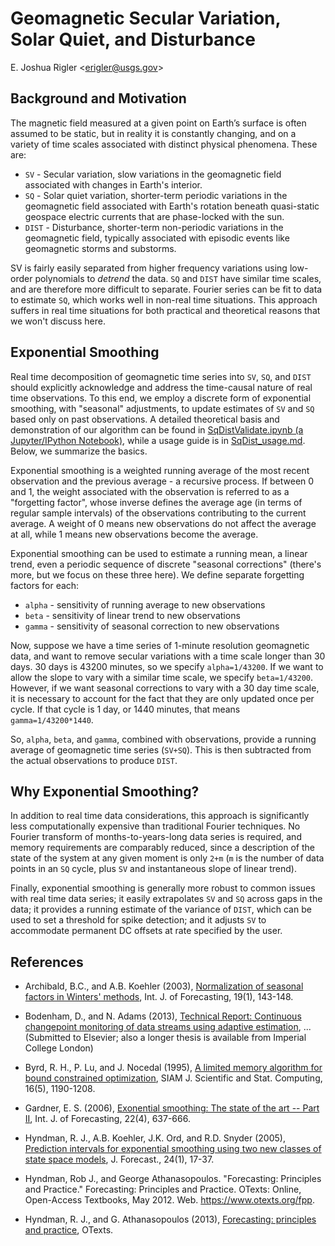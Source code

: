 Geomagnetic Secular Variation, Solar Quiet, and Disturbance
===========================================================

E. Joshua Rigler &lt;[erigler@usgs.gov](mailto:erigler@usgs.gov)&gt;


## Background and Motivation

The magnetic field measured at a given point on Earth’s surface is often
assumed to be static, but in reality it is constantly changing, and on a
variety of time scales associated with distinct physical phenomena. These are:

- `SV` - Secular variation, slow variations in the geomagnetic field associated
  with changes in Earth's interior.
- `SQ` - Solar quiet variation, shorter-term periodic variations in the
  geomagnetic field associated with Earth's rotation beneath quasi-static
  geospace electric currents that are phase-locked with the sun.
- `DIST` - Disturbance, shorter-term non-periodic variations in the geomagnetic
  field, typically associated with episodic events like geomagnetic storms and
  substorms.

SV is fairly easily separated from higher frequency variations using low-order
polynomials to *detrend* the data. `SQ` and `DIST` have similar time scales, and
are therefore more difficult to separate. Fourier series can be fit to data to
estimate `SQ`, which works well in non-real time situations. This approach
suffers in real time situations for both practical and theoretical reasons that
we won't discuss here.


## Exponential Smoothing

Real time decomposition of geomagnetic time series into `SV`, `SQ`, and `DIST`
should explicitly acknowledge and address the time-causal nature of real time
observations. To this end, we employ a discrete form of exponential smoothing,
with "seasonal" adjustments, to update estimates of `SV` and `SQ` based only on
past observations. A detailed theoretical basis and demonstration of our
algorithm can be found in [SqDistValidate.ipynb (a Jupyter/IPython
Notebook)](SqDistValidate.ipynb), while a usage guide is in
[SqDist_usage.md](SqDist_usage.md). Below, we summarize the basics.

Exponential smoothing is a weighted running average of the most recent
observation and the previous average - a recursive process. If between 0 and 1,
the weight associated with the observation is referred to as a "forgetting
factor", whose inverse defines the average age (in terms of regular sample
intervals) of the observations contributing to the current average. A weight of
0 means new observations do not affect the average at all, while 1 means new
observations become the average.

Exponential smoothing can be used to estimate a running mean, a linear trend,
even a periodic sequence of discrete "seasonal corrections" (there's more, but
we focus on these three here). We define separate forgetting factors for each:

- `alpha` - sensitivity of running average to new observations
- `beta` - sensitivity of linear trend to new observations
- `gamma` - sensitivity of seasonal correction to new observations

Now, suppose we have a time series of 1-minute resolution geomagnetic data, and
want to remove secular variations with a time scale longer than 30 days. 30 days
is 43200 minutes, so we specify `alpha=1/43200`. If we want to allow the slope
to vary with a similar time scale, we specify `beta=1/43200`. However, if we
want seasonal corrections to vary with a 30 day time scale, it is necessary to
account for the fact that they are only updated once per cycle. If that cycle is
1 day, or 1440 minutes, that means `gamma=1/43200*1440`.

So, `alpha`, `beta`, and `gamma`, combined with observations, provide a running average of geomagnetic time series (`SV+SQ`). This is then subtracted from the actual observations to produce `DIST`.

## Why Exponential Smoothing?

In addition to real time data considerations, this approach is significantly
less computationally expensive than traditional Fourier techniques. No Fourier
transform of months-to-years-long data series is required, and memory
requirements are comparably reduced, since a description of the state of the
system at any given moment is only `2+m` (`m` is the number of data points
in an `SQ` cycle, plus `SV` and instantaneous slope of linear trend).

Finally, exponential smoothing is generally more robust to common issues with
real time data series; it easily extrapolates `SV` and `SQ` across gaps in the
data; it provides a running estimate of the variance of `DIST`, which can be
used to set a threshold for spike detection; and it adjusts `SV` to accommodate
permanent DC offsets at rate specified by the user.


## References

 - Archibald, B.C., and A.B. Koehler (2003), [Normalization of seasonal
   factors in Winters'
   methods](http://www.sciencedirect.com/science/article/pii/S0169207001001170),
   Int. J. of Forecasting, 19(1), 143-148.

 - Bodenham, D., and N. Adams (2013), [Technical Report: Continuous changepoint
   monitoring of data streams using
   adaptive estimation](http://wwwf.imperial.ac.uk/~dab10/techreport.pdf), ...
   (Submitted to Elsevier; also a longer thesis is available from Imperial
   College London)

 - Byrd, R. H., P. Lu, and J. Nocedal (1995), [A limited memory algorithm for
   bound constrained
   optimization](http://epubs.siam.org/doi/abs/10.1137/0916069), SIAM J.
   Scientific and Stat. Computing, 16(5), 1190-1208.

 - Gardner, E. S. (2006), [Exonential smoothing: The state of the art --
   Part II](http://www.sciencedirect.com/science/article/pii/S0169207006000392),
   Int. J. of Forecasting, 22(4), 637-666.

 - Hyndman, R. J., A.B. Koehler, J.K. Ord, and R.D. Snyder (2005), [Prediction
   intervals for exponential smoothing using two new classes of state space
   models](http://onlinelibrary.wiley.com/doi/10.1002/for.938/abstract), J.
   Forecast., 24(1), 17-37.

 - Hyndman, Rob J., and George Athana­sopou­los. "Forecasting: Principles and
   Practice." Forecasting: Principles and Practice. OTexts: Online,
   Open-Access Textbooks, May 2012. Web. <https://www.otexts.org/fpp>.

 - Hyndman, R. J., and G. Athanasopoulos (2013), [Forecasting: principles and
   practice](https://www.otexts.org/fpp), OTexts.
